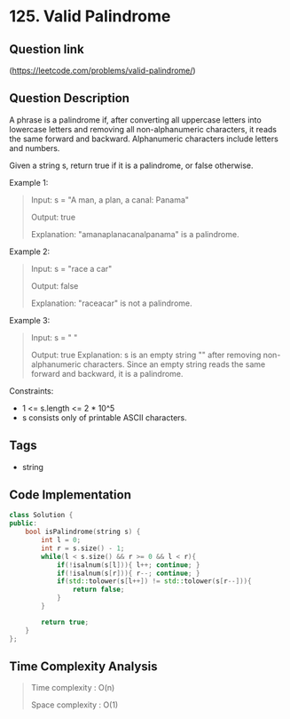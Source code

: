 # 125. Valid Palindrome

## Question link
(https://leetcode.com/problems/valid-palindrome/)

## Question Description
A phrase is a palindrome if, after converting all uppercase letters into lowercase letters and removing all non-alphanumeric characters, it reads the same forward and backward. Alphanumeric characters include letters and numbers.

Given a string s, return true if it is a palindrome, or false otherwise.

Example 1:

> Input: s = "A man, a plan, a canal: Panama"
> 
> Output: true
>
> Explanation: "amanaplanacanalpanama" is a palindrome.

Example 2:

> Input: s = "race a car"
>
> Output: false
>
> Explanation: "raceacar" is not a palindrome.

Example 3:

> Input: s = " "
>
> Output: true
> Explanation: s is an empty string "" after removing non-alphanumeric characters.
> Since an empty string reads the same forward and backward, it is a palindrome.
 

Constraints:

* 1 <= s.length <= 2 * 10^5
* s consists only of printable ASCII characters.

## Tags
- string

## Code Implementation
```c++
class Solution {
public:
    bool isPalindrome(string s) {
        int l = 0;
        int r = s.size() - 1;
        while(l < s.size() && r >= 0 && l < r){
            if(!isalnum(s[l])){ l++; continue; }
            if(!isalnum(s[r])){ r--; continue; }
            if(std::tolower(s[l++]) != std::tolower(s[r--])){
                return false;
            }
        }

        return true;
    }
};
```

## Time Complexity Analysis
> Time complexity  : O(n)
>
> Space complexity : O(1)